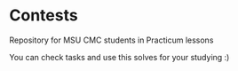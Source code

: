 # Contests
Repository for MSU CMC students in Practicum lessons

You can check tasks and use this solves for your studying :) 
